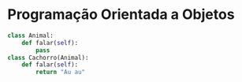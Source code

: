 # Programação Orientada a Objetos

```python
class Animal:
    def falar(self):
        pass
class Cachorro(Animal):
    def falar(self):
        return "Au au"
```